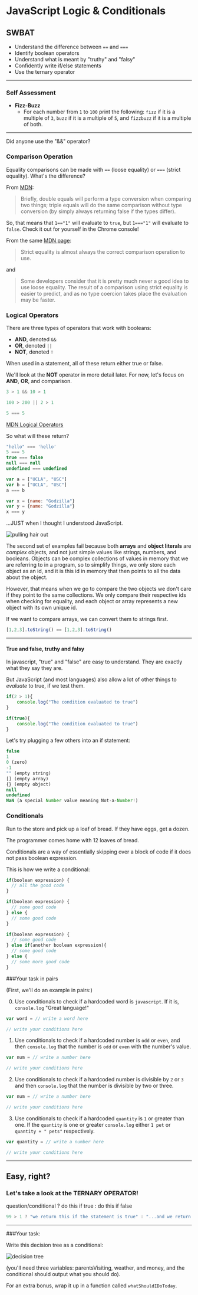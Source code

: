 # JavaScript Logic & Conditionals

## SWBAT

- Understand the difference between `==` and `===`
- Identify boolean operators
- Understand what is meant by "truthy" and "falsy"
- Confidently write if/else statements
- Use the ternary operator

------

### Self Assessment

* **Fizz-Buzz**
  *  For each number from `1` to `100`  print the following: `fizz` if it is a multiple of `3`, `buzz` if it is a multiple of `5`, and `fizzbuzz` if it is a multiple of both.
  
-----

Did anyone use the "&&" operator?

### Comparison Operation

Equality comparisons can be made with `==` (loose equality) or `===` (strict equality). What's the difference?

From [MDN](https://developer.mozilla.org/en-US/docs/Web/JavaScript/Equality_comparisons_and_sameness):
> Briefly, double equals will perform a type conversion when comparing two things; triple equals will do the same comparison without type conversion (by simply always returning false if the types differ).

So, that means that `1=="1"` will evaluate to `true`, but `1==="1"` will evaluate to `false`. Check it out for yourself in the Chrome console!

From the same [MDN page]():
> Strict equality is almost always the correct comparison operation to use.

and
  
> Some developers consider that it is pretty much never a good idea to use loose equality. The result of a comparison using strict equality is easier to predict, and as no type coercion takes place the evaluation may be faster.

### Logical Operators

There are three types of operators that work with booleans:

* **AND**, denoted `&&` 
* **OR**, denoted `||`
* **NOT**, denoted `!`

When used in a statement, all of these return either true or false.

We'll look at the **NOT** operator in more detail later. For now, let's focus on **AND**, **OR**, and comparison.

```javascript
3 > 1 && 10 > 1

100 > 200 || 2 > 1

5 === 5

```

[MDN Logical Operators](https://developer.mozilla.org/en-US/docs/Web/JavaScript/Reference/Operators/Logical_Operators)

So what will these return?

```javascript
"hello" === 'hello'
5 === 5
true === false
null === null
undefined === undefined

var a = ["UCLA", "USC"] 
var b = ["UCLA", "USC"]
a === b

var x = {name: "Godzilla"}
var y = {name: "Godzilla"}
x === y
```

...JUST when I thought I understood JavaScript.

![pulling hair out](https://media4.giphy.com/media/l0HlCqV35hdEg2GUo/200.gif)

The second set of examples fail because both **arrays** and **object literals** are *complex* objects, and not just simple values like strings, numbers, and booleans. Objects can be complex collections of values in memory that we are referring to in a program, so to simplify things, we only store each object as an id, and it is this id in memory that then points to all the data about the object.

However, that means when we go to compare the two objects we don't care if they point to the same collections. We only compare their respective ids when checking for equality, and each object or array represents a new object with its own unique id.

If we want to compare arrays, we can convert them to strings first.

```javascript
[1,2,3].toString() == [1,2,3].toString()
```

----

#### True and false, truthy and falsy

In javascript, "true" and "false" are easy to understand. They are exactly what they say they are.

But JavaScript (and most languages) also allow a lot of other things to *evaluate* to true, if we test them. 



```javascript
if(2 > 1){
    console.log("The condition evaluated to true")
}
```

```javascript
if(true){
    console.log("The condition evaluated to true")
}
```


Let's try plugging a few others into an if statement:

```javascript
false
1
0 (zero)
-1
"" (empty string)
[] (empty array)
{} (empty object)
null
undefined
NaN (a special Number value meaning Not-a-Number!)
```

### Conditionals

Run to the store and pick up a loaf of bread. If they have eggs, get a dozen.

The programmer comes home with 12 loaves of bread.

Conditionals are a way of essentially skipping over a block of code if it does not pass boolean expression.

This is how we write a conditional:

```javascript
if(boolean expression) { 
  // all the good code 
}
```

```javascript
if(boolean expression) { 
  // some good code 
} else {
  // some good code
}
```

```javascript
if(boolean expression) { 
  // some good code 
} else if(another boolean expression){
  // some good code
} else {
  // some more good code
}
```

###Your task in pairs

(First, we'll do an example in pairs:)

0. Use conditionals to check if a hardcoded word is `javascript`. If it is, `console.log` "Great language!"

  ```javascript
  var word = // write a word here
  
  // write your conditions here
  
  ```

1. Use conditionals to check if a hardcoded number is `odd` or `even`, and then 
`console.log` that the number is `odd` or `even` with the number's value.

  ```javascript
  var num = // write a number here
  
  // write your conditions here
  
  ```

2. Use conditionals to check if a hardcoded number is divisible by `2` or  `3` 
and then `console.log` that the number is divisible by two or three.

  ```javascript
  var num = // write a number here
  
  // write your conditions here
  
  ```

3. Use conditionals to check if a hardcoded `quantity` is `1` or greater than 
one. If the `quantity`  is one or greater `console.log` either `1 pet` or 
`quantity + " pets"` respectively.

  ```javascript
  var quantity = // write a number here
  
  // write your conditions here
  
  ```

----
Easy, right?
----

### Let's take a look at the TERNARY OPERATOR!

question/conditional ? do this if true : do this if false

```javascript
99 > 1 ? "we return this if the statement is true" : "...and we return this if the statement is false"
```
----

###Your task:

 Write this decision tree as a conditional:

![decision tree](decision_tree.gif)

(you'll need three variables: parentsVisiting, weather, and money, and the conditional should output what you should do).

For an extra bonus, wrap it up in a function called `whatShouldIDoToday`.


